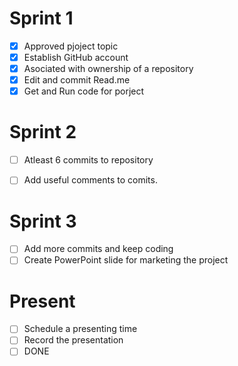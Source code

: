 # Sprint 1
- [x] Approved pjoject topic
- [x] Establish GitHub account
- [x] Asociated with ownership of a repository
- [x] Edit and commit Read.me
- [x] Get and Run code for porject

# Sprint 2
- [ ] Atleast 6 commits to repository 
- [ ] Add useful comments to comits.


# Sprint 3
- [ ] Add more commits and keep coding
- [ ] Create PowerPoint slide for marketing the project

# Present
- [ ] Schedule a presenting time
- [ ] Record the presentation
- [ ] DONE

